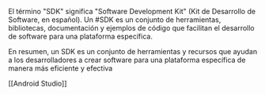 El término "SDK" significa "Software Development Kit" (Kit de Desarrollo de Software, en español). Un #SDK es un conjunto de herramientas, bibliotecas, documentación y ejemplos de código que facilitan el desarrollo de software para una plataforma específica.

En resumen, un SDK es un conjunto de herramientas y recursos que ayudan a los desarrolladores a crear software para una plataforma específica de manera más eficiente y efectiva

[[Android Studio]]